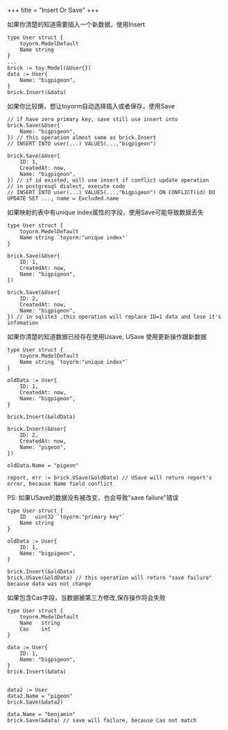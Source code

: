 +++
title = "Insert Or Save"
+++

如果你清楚的知道需要插入一个新数据，使用Insert

```golang
type User struct {
	toyorm.ModelDefault
	Name string
}
...
brick := toy.Model(&User{})
data := User{
	Name: "bigpigeon",
}
brick.Insert(&data)
```

如果你比较懒，想让toyorm自动选择插入或者保存，使用Save

```golang
// if have zero primary key, save still use insert into
brick.Save(&User{
	Name: "bigpigeon",
}) // this operation almost same as brick.Insert
// INSERT INTO user(...) VALUES(...,"bigpigeon")

brick.Save(&User{
	ID: 1,
	CreatedAt: now,
	Name: "bigpigeon",
}) // if id existed, will use insert if conflict update operation
// in postgresql dialect, execute code
// INSERT INTO user(...) VALUES(...,"bigpigeon") ON CONFLICT(id) DO UPDATE SET ..., name = Excluded.name 
```

如果映射的表中有unique index属性的字段，使用Save可能导致数据丢失

```golang
type User struct {
	toyorm.ModelDefault
	Name string `toyorm:"unique index"`
}

brick.Save(&User{
	ID: 1,
	CreatedAt: now,
	Name: "bigpigeon",
}) 

brick.Save(&User{
	ID: 2,
	CreatedAt: now,
	Name: "bigpigeon",
}) // in sqlite3 ,this operation will replace ID=1 data and lose it's infomation

```

如果你清楚的知道数据已经存在使用Usave, USave 使用更新操作跟新数据

```golang
type User struct {
	toyorm.ModelDefault
	Name string `toyorm:"unique index"`
}

oldData := User{
	ID: 1,
	CreatedAt: now,
	Name: "bigpigeon",
}

brick.Insert(&oldData) 

brick.Insert(&User{
	ID: 2,
	CreatedAt: now,
	Name: "pigeon",
})

oldData.Name = "pigeon"

report, err := brick.USave(&oldData) // USave will return report's error, because Name field conflict
```

PS: 如果USave的数据没有被改变，也会导致"save failure"错误

```golang
type User struct {
	ID   uint32 `toyorm:"primary key"`
	Name string 
}

oldData := User{
	ID: 1,
	Name: "bigpigeon",
}

brick.Insert(&oldData)
brick.USave(&oldData) // this operation will return "save failure" because data was not change
```

如果包含Cas字段，当数据被第三方修改,保存操作将会失败

```golang
type User struct {
	toyorm.ModelDefault
	Name   string
	Cas    int
}

data := User{
	ID: 1,
	Name: "bigpigeon",
}
brick.Insert(&data) 


data2 := User
data2.Name = "pigeon"
brick.Save(&data2)

data.Name = "benjamin"
brick.Save(&data) // save will failure, because Cas not match
```
